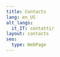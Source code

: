 ```yaml
---
title: Contacts
lang: en_US
alt_langs:
  it_IT: contatti/
layout: contacts
seo:
  type: WebPage
---
```

